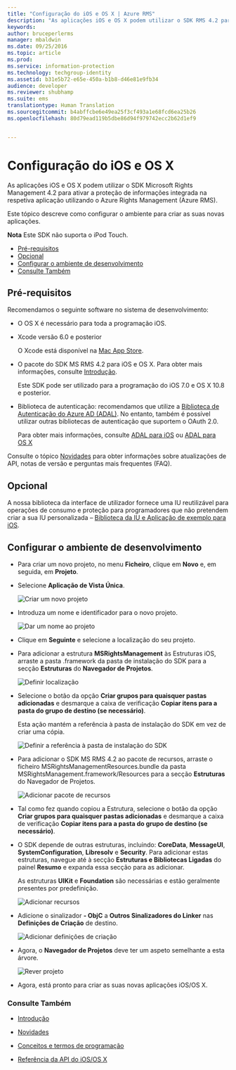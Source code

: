 ```yaml
---
title: "Configuração do iOS e OS X | Azure RMS"
description: "As aplicações iOS e OS X podem utilizar o SDK RMS 4.2 para ativar a proteção de informações integrada na respetiva aplicação ao utilizar o AAD RM."
keywords: 
author: bruceperlerms
manager: mbaldwin
ms.date: 09/25/2016
ms.topic: article
ms.prod: 
ms.service: information-protection
ms.technology: techgroup-identity
ms.assetid: b31e5b72-e65e-450a-b1b8-d46e81e9fb34
audience: developer
ms.reviewer: shubhamp
ms.suite: ems
translationtype: Human Translation
ms.sourcegitcommit: b4abffcbe6e49ea25f3cf493a1e68fcd6ea25b26
ms.openlocfilehash: 80d79ead119b5dbe86d94f979742ecc2b62d1ef9


---
```


# Configuração do iOS e OS X

As aplicações iOS e OS X podem utilizar o SDK Microsoft Rights Management 4.2 para ativar a proteção de informações integrada na respetiva aplicação utilizando o Azure Rights Management (Azure RMS).

Este tópico descreve como configurar o ambiente para criar as suas novas aplicações.

**Nota** Este SDK não suporta o iPod Touch.


-   [Pré-requisitos](#prerequisites)
-   [Opcional](#optional)
-   [Configurar o ambiente de desenvolvimento](#configuring-your-development-environment)
-   [Consulte Também](#see-also)

## Pré-requisitos

Recomendamos o seguinte software no sistema de desenvolvimento:

-   O OS X é necessário para toda a programação iOS.
-   Xcode versão 6.0 e posterior

    O Xcode está disponível na [Mac App Store](https://developer.apple.com/technologies/mac/).

-   O pacote do SDK MS RMS 4.2 para iOS e OS X. Para obter mais informações, consulte [Introdução](get-started.md).

    Este SDK pode ser utilizado para a programação do iOS 7.0 e OS X 10.8 e posterior.

-   Biblioteca de autenticação: recomendamos que utilize a [Biblioteca de Autenticação do Azure AD (ADAL)](https://msdn.microsoft.com/library/jj573266.aspx). No entanto, também é possível utilizar outras bibliotecas de autenticação que suportem o OAuth 2.0.

    Para obter mais informações, consulte [ADAL para iOS](https://github.com/MSOpenTech/azure-activedirectory-library-for-ios) ou [ADAL para OS X](https://github.com/MSOpenTech/azure-activedirectory-library-for-ios/tree/OSXUniversal)

Consulte o tópico [Novidades](release-notes.md) para obter informações sobre atualizações de API, notas de versão e perguntas mais frequentes (FAQ).

## Opcional

A nossa biblioteca da interface de utilizador fornece uma IU reutilizável para operações de consumo e proteção para programadores que não pretendem criar a sua IU personalizada – [Biblioteca da IU e Aplicação de exemplo para iOS](https://github.com/AzureAD/rms-sdk-ui-for-ios).

## Configurar o ambiente de desenvolvimento

-   Para criar um novo projeto, no menu **Ficheiro**, clique em **Novo** e, em seguida, em **Projeto**.
-   Selecione **Aplicação de Vista Única**.

    ![Criar um novo projeto](../media/iOS-Project.png)

-   Introduza um nome e identificador para o novo projeto.

    ![Dar um nome ao projeto](../media/iOS-project-options.png)

-   Clique em **Seguinte** e selecione a localização do seu projeto.
-   Para adicionar a estrutura **MSRightsManagement** às Estruturas iOS, arraste a pasta .framework da pasta de instalação do SDK para a secção **Estruturas** do **Navegador de Projetos**.

    ![Definir localização](../media/ios-add-dependencies-01a.png)

-   Selecione o botão da opção **Criar grupos para quaisquer pastas adicionadas** e desmarque a caixa de verificação **Copiar itens para a pasta do grupo de destino (se necessário)**.

    Esta ação mantém a referência à pasta de instalação do SDK em vez de criar uma cópia.

    ![Definir a referência à pasta de instalação do SDK](../media/iOS-create-groups.png)

-   Para adicionar o SDK MS RMS 4.2 ao pacote de recursos, arraste o ficheiro MSRightsManagementResources.bundle da pasta MSRightsManagement.framework/Resources para a secção **Estruturas** do Navegador de Projetos.

    ![Adicionar pacote de recursos](../media/iOS-add-resource-bundle-02a.png)

-   Tal como fez quando copiou a Estrutura, selecione o botão da opção **Criar grupos para quaisquer pastas adicionadas** e desmarque a caixa de verificação **Copiar itens para a pasta do grupo de destino (se necessário)**.
-   O SDK depende de outras estruturas, incluindo: **CoreData**, **MessageUI**, **SystemConfiguration**, **Libresolv** e **Security**. Para adicionar estas estruturas, navegue até à secção **Estruturas e Bibliotecas Ligadas** do painel **Resumo** e expanda essa secção para as adicionar.

    As estruturas **UIKit** e **Foundation** são necessárias e estão geralmente presentes por predefinição.

    ![Adicionar recursos](../media/iOS-add-libraries.png)

-   Adicione o sinalizador **- ObjC** a **Outros Sinalizadores do Linker** nas **Definições de Criação** de destino.

    ![Adicionar definições de criação](../media/iOS-linker-flags.png)

-   Agora, o **Navegador de Projetos** deve ter um aspeto semelhante a esta árvore.

    ![Rever projeto](../media/iOS-verify-setup-01a.png)

-   Agora, está pronto para criar as suas novas aplicações iOS/OS X.

### Consulte Também

* [Introdução](get-started.md)

* [Novidades](release-notes.md)

* [Conceitos e termos de programação](core-concepts.md)

* [Referência da API do iOS/OS X](https://msdn.microsoft.com/library/dn758306.aspx)

 

 



<!--HONumber=Oct16_HO1-->


